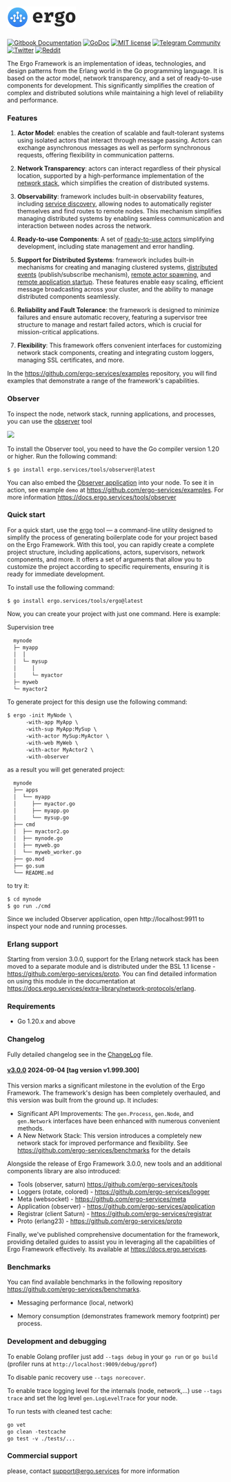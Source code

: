 <h1><a href="https://ergo.services"><img src=".github/images/logo.svg" alt="Ergo Framework" width="159" height="49"></a></h1>

[![Gitbook Documentation](https://img.shields.io/badge/GitBook-Documentation-f37f40?style=plastic&logo=gitbook&logoColor=white&style=flat)](https://docs.ergo.services)
[![GoDoc](https://pkg.go.dev/badge/ergo-services/ergo)](https://pkg.go.dev/ergo.services/ergo)
[![MIT license](https://img.shields.io/badge/license-MIT-brightgreen.svg)](https://opensource.org/licenses/MIT)
[![Telegram Community](https://img.shields.io/badge/Telegram-ergo__services-229ed9?style=flat&logo=telegram&logoColor=white)](https://t.me/ergo_services)
[![Twitter](https://img.shields.io/badge/twitter-ergo__services-00acee?style=flat&logo=x&logoColor=white)](https://twitter.com/ergo_services)
[![Reddit](https://img.shields.io/badge/Reddit-r/ergo__services-ff4500?style=plastic&logo=reddit&logoColor=white&style=flat)](https://reddit.com/r/ergo_services)

The Ergo Framework is an implementation of ideas, technologies, and design patterns from the Erlang world in the Go programming language. It is based on the actor model, network transparency, and a set of ready-to-use components for development. This significantly simplifies the creation of complex and distributed solutions while maintaining a high level of reliability and performance.

### Features ###

1. **Actor Model**: enables the creation of scalable and fault-tolerant systems using isolated actors that interact through message passing. Actors can exchange asynchronous messages as well as perform synchronous requests, offering flexibility in communication patterns.

2. **Network Transparency**: actors can interact regardless of their physical location, supported by a high-performance implementation of the [network stack](https://docs.ergo.services/networking/network-stack), which simplifies the creation of distributed systems.

3. **Observability**: framework includes built-in observability features, including [service discovery](https://docs.ergo.services/networking/service-discovering), allowing nodes to automatically register themselves and find routes to remote nodes. This mechanism simplifies managing distributed systems by enabling seamless communication and interaction between nodes across the network.

4. **Ready-to-use Components**: A set of [ready-to-use actors](https://docs.ergo.services/actors) simplifying development, including state management and error handling.

5. **Support for Distributed Systems**: framework includes built-in mechanisms for creating and managing clustered systems, [distributed events](https://docs.ergo.services/basics/events) (publish/subscribe mechanism), [remote actor spawning](https://docs.ergo.services/networking/remote-spawn-process), and [remote application startup](https://docs.ergo.services/networking/remote-start-application). These features enable easy scaling, efficient message broadcasting across your cluster, and the ability to manage distributed components seamlessly.

6. **Reliability and Fault Tolerance**: the framework is designed to minimize failures and ensure automatic recovery, featuring a supervisor tree structure to manage and restart failed actors, which is crucial for mission-critical applications.
   
7. **Flexibility**: This framework offers convenient interfaces for customizing network stack components, creating and integrating custom loggers, managing SSL certificates, and more.

In the https://github.com/ergo-services/examples repository, you will find examples that demonstrate a range of the framework's capabilities.

### Observer ###
To inspect the node, network stack, running applications, and processes, you can use the [observer](https://github.com/ergo-services/tools/) tool

<img src="https://github.com/user-attachments/assets/1cb83305-6c56-4eb7-b567-76f3c551c176" width="500">

To install the Observer tool, you need to have the Go compiler version 1.20 or higher. Run the following command:

```
$ go install ergo.services/tools/observer@latest
```

You can also embed the [Observer application](https://docs.ergo.services/application/observer) into your node. To see it in action, see example `demo` at https://github.com/ergo-services/examples. For more information https://docs.ergo.services/tools/observer 



### Quick start ###

For a quick start, use the [ergo](https://docs.ergo.services/tools/ergo) tool — a command-line utility designed to simplify the process of generating boilerplate code for your project based on the Ergo Framework. With this tool, you can rapidly create a complete project structure, including applications, actors, supervisors, network components, and more. It offers a set of arguments that allow you to customize the project according to specific requirements, ensuring it is ready for immediate development.

To install use the following command:

```
$ go install ergo.services/tools/ergo@latest
```

Now, you can create your project with just one command. Here is example:

Supervision tree

```
  mynode
  ├─ myapp
  │  │
  │  └─ mysup
  │     │
  │     └─ myactor
  ├─ myweb
  └─ myactor2
```

To generate project for this design use the following command:

```
$ ergo -init MyNode \
      -with-app MyApp \
      -with-sup MyApp:MySup \
      -with-actor MySup:MyActor \
      -with-web MyWeb \
      -with-actor MyActor2 \
      -with-observer 
```

as a result you will get generated project:

```
  mynode
  ├── apps
  │  └── myapp
  │     ├── myactor.go
  │     ├── myapp.go
  │     └── mysup.go
  ├── cmd
  │  ├── myactor2.go
  │  ├── mynode.go
  │  ├── myweb.go
  │  └── myweb_worker.go
  ├── go.mod
  ├── go.sum
  └── README.md
```

to try it:

```
$ cd mynode
$ go run ./cmd
```

Since we included Observer application, open http://localhost:9911 to inspect your node and running processes.

### Erlang support ###

Starting from version 3.0.0, support for the Erlang network stack has been moved to a separate module and is distributed under the BSL 1.1 license - https://github.com/ergo-services/proto. You can find detailed information on using this module in the documentation at https://docs.ergo.services/extra-library/network-protocols/erlang.

### Requirements ###

* Go 1.20.x and above

### Changelog ###

Fully detailed changelog see in the [ChangeLog](ChangeLog.md) file.

#### [v3.0.0](https://github.com/ergo-services/ergo/releases/tag/v1.999.300) 2024-09-04 [tag version v1.999.300] ####

This version marks a significant milestone in the evolution of the Ergo Framework. The framework's design has been completely overhauled, and this version was built from the ground up. It includes:

- Significant API Improvements: The `gen.Process`, `gen.Node`, and `gen.Network` interfaces have been enhanced with numerous convenient methods.
- A New Network Stack: This version introduces a completely new network stack for improved performance and flexibility. See https://github.com/ergo-services/benchmarks for the details

Alongside the release of Ergo Framework 3.0.0, new tools and an additional components library are also introduced:

- Tools (observer, saturn) https://github.com/ergo-services/tools
- Loggers (rotate, colored) - https://github.com/ergo-services/logger
- Meta (websocket) - https://github.com/ergo-services/meta
- Application (observer) - https://github.com/ergo-services/application
- Registrar (client Saturn) - https://github.com/ergo-services/registrar
- Proto (erlang23) - https://github.com/ergo-services/proto

Finally, we've published comprehensive documentation for the framework, providing detailed guides to assist you in leveraging all the capabilities of Ergo Framework effectively. Its available at https://docs.ergo.services.


### Benchmarks ###

You can find available benchmarks in the following repository https://github.com/ergo-services/benchmarks.

* Messaging performance (local, network)

* Memory consumption (demonstrates framework memory footprint) per process.

### Development and debugging ###

To enable Golang profiler just add `--tags debug` in your `go run` or `go build` (profiler runs at
`http://localhost:9009/debug/pprof`)

To disable panic recovery use `--tags norecover`.

To enable trace logging level for the internals (node, network,...) use `--tags trace` and set the log level `gen.LogLevelTrace` for your node.

To run tests with cleaned test cache:

```
go vet
go clean -testcache
go test -v ./tests/...
```

### Commercial support

please, contact support@ergo.services for more information
